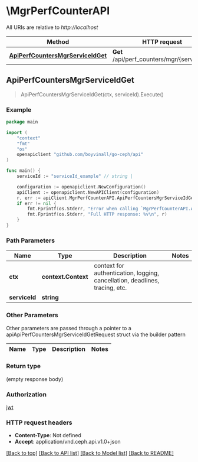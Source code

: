 # \MgrPerfCounterAPI

All URIs are relative to *http://localhost*

Method | HTTP request | Description
------------- | ------------- | -------------
[**ApiPerfCountersMgrServiceIdGet**](MgrPerfCounterAPI.md#ApiPerfCountersMgrServiceIdGet) | **Get** /api/perf_counters/mgr/{service_id} | 



## ApiPerfCountersMgrServiceIdGet

> ApiPerfCountersMgrServiceIdGet(ctx, serviceId).Execute()



### Example

```go
package main

import (
	"context"
	"fmt"
	"os"
	openapiclient "github.com/boyvinall/go-ceph/api"
)

func main() {
	serviceId := "serviceId_example" // string | 

	configuration := openapiclient.NewConfiguration()
	apiClient := openapiclient.NewAPIClient(configuration)
	r, err := apiClient.MgrPerfCounterAPI.ApiPerfCountersMgrServiceIdGet(context.Background(), serviceId).Execute()
	if err != nil {
		fmt.Fprintf(os.Stderr, "Error when calling `MgrPerfCounterAPI.ApiPerfCountersMgrServiceIdGet``: %v\n", err)
		fmt.Fprintf(os.Stderr, "Full HTTP response: %v\n", r)
	}
}
```

### Path Parameters


Name | Type | Description  | Notes
------------- | ------------- | ------------- | -------------
**ctx** | **context.Context** | context for authentication, logging, cancellation, deadlines, tracing, etc.
**serviceId** | **string** |  | 

### Other Parameters

Other parameters are passed through a pointer to a apiApiPerfCountersMgrServiceIdGetRequest struct via the builder pattern


Name | Type | Description  | Notes
------------- | ------------- | ------------- | -------------


### Return type

 (empty response body)

### Authorization

[jwt](../README.md#jwt)

### HTTP request headers

- **Content-Type**: Not defined
- **Accept**: application/vnd.ceph.api.v1.0+json

[[Back to top]](#) [[Back to API list]](../README.md#documentation-for-api-endpoints)
[[Back to Model list]](../README.md#documentation-for-models)
[[Back to README]](../README.md)

